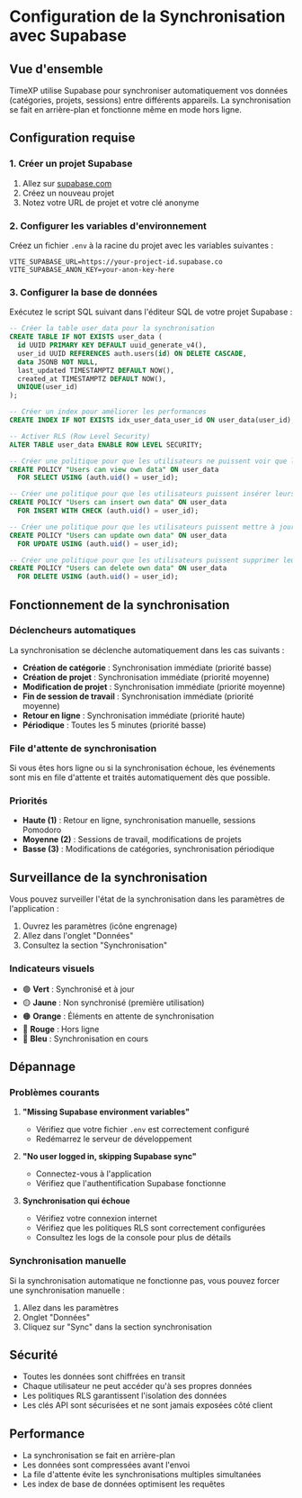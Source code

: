 # Configuration de la Synchronisation avec Supabase

## Vue d'ensemble

TimeXP utilise Supabase pour synchroniser automatiquement vos données (catégories, projets, sessions) entre différents appareils. La synchronisation se fait en arrière-plan et fonctionne même en mode hors ligne.

## Configuration requise

### 1. Créer un projet Supabase

1. Allez sur [supabase.com](https://supabase.com)
2. Créez un nouveau projet
3. Notez votre URL de projet et votre clé anonyme

### 2. Configurer les variables d'environnement

Créez un fichier `.env` à la racine du projet avec les variables suivantes :

```env
VITE_SUPABASE_URL=https://your-project-id.supabase.co
VITE_SUPABASE_ANON_KEY=your-anon-key-here
```

### 3. Configurer la base de données

Exécutez le script SQL suivant dans l'éditeur SQL de votre projet Supabase :

```sql
-- Créer la table user_data pour la synchronisation
CREATE TABLE IF NOT EXISTS user_data (
  id UUID PRIMARY KEY DEFAULT uuid_generate_v4(),
  user_id UUID REFERENCES auth.users(id) ON DELETE CASCADE,
  data JSONB NOT NULL,
  last_updated TIMESTAMPTZ DEFAULT NOW(),
  created_at TIMESTAMPTZ DEFAULT NOW(),
  UNIQUE(user_id)
);

-- Créer un index pour améliorer les performances
CREATE INDEX IF NOT EXISTS idx_user_data_user_id ON user_data(user_id);

-- Activer RLS (Row Level Security)
ALTER TABLE user_data ENABLE ROW LEVEL SECURITY;

-- Créer une politique pour que les utilisateurs ne puissent voir que leurs propres données
CREATE POLICY "Users can view own data" ON user_data
  FOR SELECT USING (auth.uid() = user_id);

-- Créer une politique pour que les utilisateurs puissent insérer leurs propres données
CREATE POLICY "Users can insert own data" ON user_data
  FOR INSERT WITH CHECK (auth.uid() = user_id);

-- Créer une politique pour que les utilisateurs puissent mettre à jour leurs propres données
CREATE POLICY "Users can update own data" ON user_data
  FOR UPDATE USING (auth.uid() = user_id);

-- Créer une politique pour que les utilisateurs puissent supprimer leurs propres données
CREATE POLICY "Users can delete own data" ON user_data
  FOR DELETE USING (auth.uid() = user_id);
```

## Fonctionnement de la synchronisation

### Déclencheurs automatiques

La synchronisation se déclenche automatiquement dans les cas suivants :

- **Création de catégorie** : Synchronisation immédiate (priorité basse)
- **Création de projet** : Synchronisation immédiate (priorité moyenne)
- **Modification de projet** : Synchronisation immédiate (priorité moyenne)
- **Fin de session de travail** : Synchronisation immédiate (priorité moyenne)
- **Retour en ligne** : Synchronisation immédiate (priorité haute)
- **Périodique** : Toutes les 5 minutes (priorité basse)

### File d'attente de synchronisation

Si vous êtes hors ligne ou si la synchronisation échoue, les événements sont mis en file d'attente et traités automatiquement dès que possible.

### Priorités

- **Haute (1)** : Retour en ligne, synchronisation manuelle, sessions Pomodoro
- **Moyenne (2)** : Sessions de travail, modifications de projets
- **Basse (3)** : Modifications de catégories, synchronisation périodique

## Surveillance de la synchronisation

Vous pouvez surveiller l'état de la synchronisation dans les paramètres de l'application :

1. Ouvrez les paramètres (icône engrenage)
2. Allez dans l'onglet "Données"
3. Consultez la section "Synchronisation"

### Indicateurs visuels

- 🟢 **Vert** : Synchronisé et à jour
- 🟡 **Jaune** : Non synchronisé (première utilisation)
- 🟠 **Orange** : Éléments en attente de synchronisation
- 🔴 **Rouge** : Hors ligne
- 🔄 **Bleu** : Synchronisation en cours

## Dépannage

### Problèmes courants

1. **"Missing Supabase environment variables"**
   - Vérifiez que votre fichier `.env` est correctement configuré
   - Redémarrez le serveur de développement

2. **"No user logged in, skipping Supabase sync"**
   - Connectez-vous à l'application
   - Vérifiez que l'authentification Supabase fonctionne

3. **Synchronisation qui échoue**
   - Vérifiez votre connexion internet
   - Vérifiez que les politiques RLS sont correctement configurées
   - Consultez les logs de la console pour plus de détails

### Synchronisation manuelle

Si la synchronisation automatique ne fonctionne pas, vous pouvez forcer une synchronisation manuelle :

1. Allez dans les paramètres
2. Onglet "Données"
3. Cliquez sur "Sync" dans la section synchronisation

## Sécurité

- Toutes les données sont chiffrées en transit
- Chaque utilisateur ne peut accéder qu'à ses propres données
- Les politiques RLS garantissent l'isolation des données
- Les clés API sont sécurisées et ne sont jamais exposées côté client

## Performance

- La synchronisation se fait en arrière-plan
- Les données sont compressées avant l'envoi
- La file d'attente évite les synchronisations multiples simultanées
- Les index de base de données optimisent les requêtes 